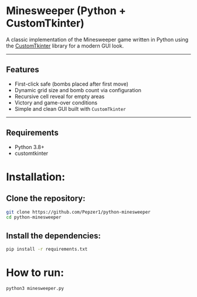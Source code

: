 # Minesweeper (Python + CustomTkinter)

A classic implementation of the Minesweeper game written in Python using the [CustomTkinter](https://github.com/TomSchimansky/CustomTkinter) library for a modern GUI look.

---

## Features

- First-click safe (bombs placed after first move)
- Dynamic grid size and bomb count via configuration
- Recursive cell reveal for empty areas
- Victory and game-over conditions
- Simple and clean GUI built with `CustomTkinter`

---

## Requirements

- Python 3.8+
- customtkinter

# Installation:

## Clone the repository:
```bash
git clone https://github.com/Pepzer1/python-minesweeper
cd python-minesweeper
```
## Install the dependencies:
```bash
pip install -r requirements.txt
```
# How to run:
```bash
python3 minesweeper.py
```
